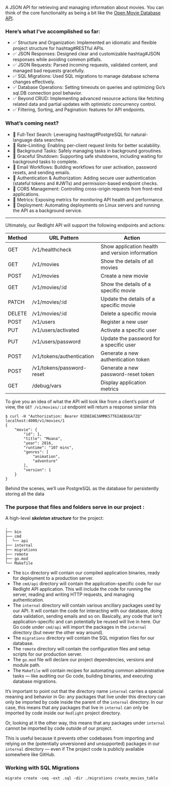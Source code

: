 A JSON API for retrieving and managing information about movies. You can
think of the core functionality as being a bit like the [Open Movie Database API](http://www.omdbapi.com/).

### Here’s what I’ve accomplished so far:
- ✅ Structure and Organization: Implemented an idiomatic and flexible project structure for hashtag#RESTful APIs.
- ✅ JSON Responses: Designed clear and customizable hashtag#JSON responses while avoiding common pitfalls.
- ✅ JSON Requests: Parsed incoming requests, validated content, and managed bad requests gracefully.
- ✅ SQL Migrations: Used SQL migrations to manage database schema changes effectively.
- ✅ Database Operations: Setting timeouts on queries and optimizing Go’s sql.DB connection pool behavior.
- ✅ Beyond CRUD: Implementing advanced resource actions like fetching related data and partial updates with optimistic concurrency control.
- ✅ Filtering, Sorting, and Pagination: features for API endpoints.

### What’s coming next?
- 📌 Full-Text Search: Leveraging hashtag#PostgreSQL for natural-language data searches.
- 📌 Rate-Limiting: Enabling per-client request limits for better scalability.
- 📌 Background Tasks: Safely managing tasks in background goroutines.
- 📌 Graceful Shutdown: Supporting safe shutdowns, including waiting for background tasks to complete.
- 📌 Email Workflows: Building workflows for user activation, password resets, and sending emails.
- 📌 Authentication & Authorization: Adding secure user authentication (stateful tokens and #JWTs) and permission-based endpoint checks.
- 📌 CORS Management: Controlling cross-origin requests from front-end applications.
- 📌 Metrics: Exposing metrics for monitoring API health and performance.
- 📌 Deployment: Automating deployments on Linux servers and running the API as a background service.
-----------------------------------------------------------------------------------------------------------------------------------------
Ultimately, our Redlight API will support the following endpoints and actions:

| Method | URL Pattern                  | Action                                                |
|--------|------------------------------|-------------------------------------------------------|
| GET    | /v1/healthcheck              | Show application health and version information      |
| GET    | /v1/movies                   | Show the details of all movies                         |
| POST   | /v1/movies                   | Create a new movie                                    |
| GET    | /v1/movies/:id               | Show the details of a specific movie                   |
| PATCH  | /v1/movies/:id               | Update the details of a specific movie                 |
| DELETE | /v1/movies/:id               | Delete a specific movie                                |
| POST   | /v1/users                    | Register a new user                                   |
| PUT    | /v1/users/activated          | Activate a specific user                              |
| PUT    | /v1/users/password           | Update the password for a specific user                |
| POST   | /v1/tokens/authentication    | Generate a new authentication token                   |
| POST   | /v1/tokens/password-reset    | Generate a new password-reset token                   |
| GET    | /debug/vars                  | Display application metrics                           |

To give you an idea of what the API will look like from a client’s point of view, the `GET /v1/movies/:id` endpoint will return a response similar this
```
$ curl -H "Authorization: Bearer RIDBIAE3AMMK57T6IAEBUGA7ZQ" localhost:4000/v1/movies/1
{
    "movie": {
        "id": 1,
        "title": "Moana",
        "year": 2016,
        "runtime": "107 mins",
        "genres": [
            "animation",
            "adventure"
        ],
        "version": 1
    }
}
```

Behind the scenes, we’ll use PostgreSQL as the database for persistently storing all the
data


### The purpose that files and folders serve in our project : 

A high-level **_skeleton structure_** for the project:
```
.
├── bin
├── cmd
│  └── api
├── internal
├── migrations
├── remote
├── go.mod
└── Makefile
```
- The `bin` directory will contain our compiled application binaries, ready for deployment
to a production server.
- The `cmd/api` directory will contain the application-specific code for our Redlight API
application. This will include the code for running the server, reading and writing HTTP
requests, and managing authentication.
- The `internal` directory will contain various ancillary packages used by our API. It will
contain the code for interacting with our database, doing data validation, sending emails
and so on. Basically, any code that isn’t application-specific and can potentially be
reused will live in here. Our Go code under `cmd/api` will import the packages in the
`internal` directory (but never the other way around).
- The `migrations` directory will contain the SQL migration files for our database.
- The `remote` directory will contain the configuration files and setup scripts for our
production server.
- The `go.mod` file will declare our project dependencies, versions and module path.
- The `Makefile` will contain recipes for automating common administrative tasks — like
auditing our Go code, building binaries, and executing database migrations.

It’s important to point out that the directory name `internal` carries a special meaning and
behavior in Go: any packages that live under this directory can only be imported by code
inside the parent of the `internal` directory. In our case, this means that any packages that
live in `internal` can only be imported by code inside our `Redlight` project directory.

Or, looking at it the other way, this means that any packages under `internal` cannot be
imported by code outside of our project.
 
This is useful because it prevents other codebases from importing and relying on the
(potentially unversioned and unsupported) packages in our `internal` directory — even if
The project code is publicly available somewhere like GitHub.

###  Working with SQL Migrations
```
migrate create -seq -ext .sql -dir ./migrations create_movies_table
```
